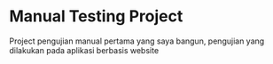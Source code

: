 # Manual Testing Project
Project pengujian manual pertama yang saya bangun, pengujian yang dilakukan pada aplikasi berbasis website 
